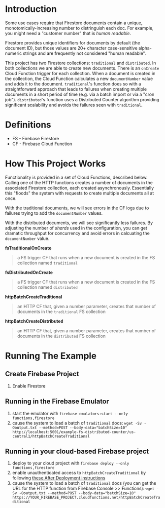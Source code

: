 # Introduction
Some use cases require that Firestore documents contain a unique, monotomically-increasing number to distringuish each doc.  For example, you might need a "customer number" that is *human readable*.

Firestore provides unique identifiers for documents by default (the document ID), but those values are 20+ character case-sensitive alpha-numeric strings and are frequently not considered "human readable".

This project has two Firestore collections:  `traditional` and `distributed`.  In both collections we are able to create new documents.  There is an `onCreate` Cloud Function trigger for each collection.  When a document is created in the collection, the Cloud Function calculates a new `documentNumber` value and adds it to the document.  `traditional`'s function does so with a straightforward approach that leads to failures when creating multiple documents in a short period of time (e.g. via a batch import or via a "cron job").  `distributed`'s function uses a Distributed Counter algorithm providing significant scalability and avoids the failures seen with `traditional`.

# Definitions

- FS - Firebase Firestore
- CF - Firebase Cloud Function

# How This Project Works

Functionality is provided in a set of Cloud Functions, described below.  Calling one of the HTTP functions creates a number of documents in the associated Firestore collection, each created asynchronously.  Essentially this "floods" the system with requests to create multiple documents all at once.

With the traditional documents, we will see errors in the CF logs due to failures trying to add the `documentNumber` values.

With the distributed documents, we will see significantly less failures.  By adjusting the number of *shards* used in the configuration, you can get dramatic throughput for concurrency and avoid errors in calcuating the `documentNumber` value.

**fsTraditionalOnCreate**
> a FS trigger CF that runs when a new document is created in the FS collection named `traditional`

**fsDistributedOnCreate**
> a FS trigger CF that runs when a new document is created in the FS collection named `distributed`

**httpBatchCreateTraditional**
> an HTTP CF that, given a number parameter, creates that number of documents in the `traditional` FS collection

**httpBatchCreateDistributed**
> an HTTP CF that, given a number parameter, creates that number of documents in the `distributed` FS collection

# Running The Example

## Create Firebase Project

1. Enable Firestore

## Running in the Firebase Emulator

1. start the emulator with `firebase emulators:start --only functions,firestore`
1. cause the system to load a batch of `traditional` docs:
   `wget -Sv -Ooutput.txt --method=POST --body-data="batchSize=10" http://localhost:5001/example-fs-distributed-counter/us-central1/httpBatchCreateTraditional`

## Running in your cloud-based Firebase project

1. deploy to your cloud project with `firebase deploy --only functions,firestore`
1. enable unauthenticated access to `httpBatchCreateTraditional` by following [these After Deployment instructions](https://cloud.google.com/functions/docs/securing/managing-access-iam#after_deployment)
1. cause the system to load a batch of `traditional` docs (you can get the URL for the HTTP function from Firebase Console >> Functions):
   `wget -Sv -Ooutput.txt --method=POST --body-data="batchSize=10" https://YOUR_FIREBASE_PROJECT.cloudfunctions.net/httpBatchCreateTraditional`
